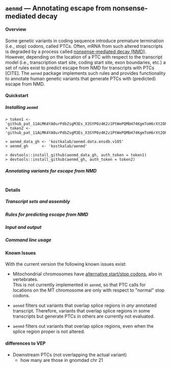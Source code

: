 
## `aenmd` &mdash; Annotating escape from nonsense-mediated decay


#### Overview
Some genetic variants in coding sequence introduce premature termination (i.e., stop) codons, called PTCs.
Often, mRNA from such altered transcripts is degraded by a process called [nonsense-mediated decay (NMD)](https://en.wikipedia.org/wiki/Nonsense-mediated_decay). However, depending on the location of a PTC with respect to the transcript model (i.e., transcription start site, coding start site, exon boundaries, etc.) a set of rules exist to predict escape from NMD for transcripts with PTCs [CITE]. The `aenmd` package implements such rules and provides functionality to annotate human genetic variants that generate PTCs with (predicted) escape from NMD.

#### Quickstart 

##### Installing `aenmd`

```
> token1 <- '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'
> token2 <- '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'

> aenmd_data_gh <- 'kostkalab/aenmd.data.ensdb.v105'
> aenmd_gh      <- 'kostkalab/aenmd'

> devtools::install_github(aenmd_data_gh, auth_token = token1)
> devtools::install_github(aenmd_gh, auth_token = token2)
```

##### Annotating variants for escape from NMD

```
```

#### Details

##### Transcript sets and assembly

##### Rules for predicting escape from NMD

##### Input and output

##### Command line usage

#### Known Issues

With the current version the following known issues exist:

* Mitochondrial chromosomes have [alternative start/stop codons](https://en.wikipedia.org/wiki/Stop_codon#Alternative_stop_codons), also in vertebrates.\
  This is not currently implemented in `aenmd`, so that PTC calls for locations on the MT chromosome are only with respect to "normal" stop codons.

* `aenmd` filters out variants that overlap splice regions in *any* annotated transcript. Therefore, variants that overlap splice regions in some transcripts but generate PTCs in others are currently not evaluated.

* `aenmd` filters out variants that overlap splice regions, even when the splice region proper is not altered.


#### differences to VEP
* Downstream PTCs (not overlapping the actual variant)
  * how many are those in gnomdad chr 21